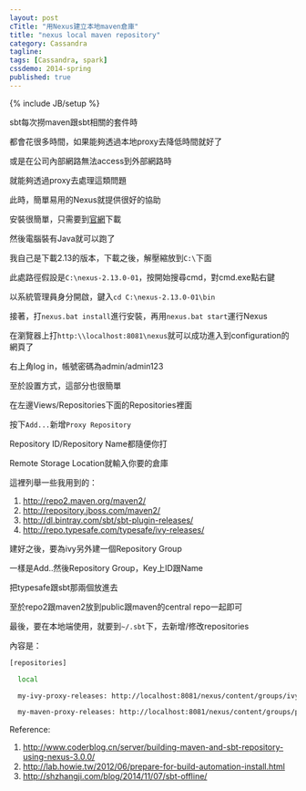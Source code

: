 ```yaml
---
layout: post
cTitle: "用Nexus建立本地maven倉庫"
title: "nexus local maven repository"
category: Cassandra
tagline:
tags: [Cassandra, spark]
cssdemo: 2014-spring
published: true
---
```

{% include JB/setup %} 

sbt每次撈maven跟sbt相關的套件時

都會花很多時間，如果能夠透過本地proxy去降低時間就好了

或是在公司內部網路無法access到外部網路時

就能夠透過proxy去處理這類問題

此時，簡單易用的Nexus就提供很好的協助

<!-- more -->

安裝很簡單，只需要到[官網](http://www.sonatype.com/download-oss-sonatype?__hssc=31049440.4.1471001289156&__hstc=31049440.ab44c999338fa3bd70ea922bfa73b935.1470829351372.1470829351372.1471001289156.2&__hsfp=203408250&hsCtaTracking=43e2beb1-4cb4-42e4-b2d8-9bb4edf0493b%7C7c6988c8-ca35-42d0-b585-ae5147f27d5b)下載

然後電腦裝有Java就可以跑了

我自己是下載2.13的版本，下載之後，解壓縮放到`C:\`下面

此處路徑假設是`C:\nexus-2.13.0-01`，按開始搜尋cmd，對cmd.exe點右鍵

以系統管理員身分開啟，鍵入`cd C:\nexus-2.13.0-01\bin`

接著，打`nexus.bat install`進行安裝，再用`nexus.bat start`運行Nexus

在瀏覽器上打`http:\\localhost:8081\nexus`就可以成功進入到configuration的網頁了

右上角log in，帳號密碼為admin/admin123


至於設置方式，這部分也很簡單

在左邊Views/Repositories下面的Repositories裡面

按下`Add...`新增`Proxy Repository`

Repository ID/Repository Name都隨便你打

Remote Storage Location就輸入你要的倉庫

這裡列舉一些我用到的：

1. http://repo2.maven.org/maven2/
1. http://repository.jboss.com/maven2/
1. http://dl.bintray.com/sbt/sbt-plugin-releases/
1. http://repo.typesafe.com/typesafe/ivy-releases/

建好之後，要為ivy另外建一個Repository Group

一樣是Add..然後Repository Group，Key上ID跟Name

把typesafe跟sbt那兩個放進去

至於repo2跟maven2放到public跟maven的central repo一起即可

最後，要在本地端使用，就要到`~/.sbt`下，去新增/修改repositories

內容是：

``` bash
[repositories]

  local

  my-ivy-proxy-releases: http://localhost:8081/nexus/content/groups/ivy/, [organization]/[module]/(scala_[scalaVersion]/)(sbt_[sbtVersion]/)[revision]/[type]s/[artifact](-[classifier]).[ext]

  my-maven-proxy-releases: http://localhost:8081/nexus/content/groups/public
```

Reference:
  1. http://www.coderblog.cn/server/building-maven-and-sbt-repository-using-nexus-3.0.0/
  1. http://lab.howie.tw/2012/06/prepare-for-build-automation-install.html
  1. http://shzhangji.com/blog/2014/11/07/sbt-offline/
